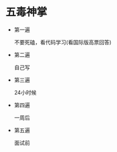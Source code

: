 # 五毒神掌

* 第一遍
  
  不要死磕，看代码学习(看国际版高票回答)
 
* 第二遍
  
  自己写
  
* 第三遍
  
  24小时候
  
* 第四遍
  
  一周后
  
* 第五遍
  
  面试前
  
  